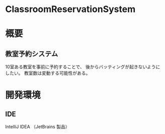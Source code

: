# ClassroomReservationSystem

# 概要
## 教室予約システム
10室ある教室を事前に予約することで、
後からバッティングが起きないようにしたい。
教室数は変動する可能性がある。

# 開発環境
## IDE
IntelliJ IDEA （JetBrains 製品）